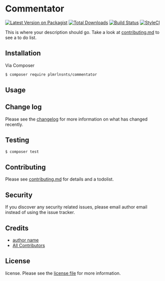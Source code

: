 # Commentator

[![Latest Version on Packagist][ico-version]][link-packagist]
[![Total Downloads][ico-downloads]][link-downloads]
[![Build Status][ico-travis]][link-travis]
[![StyleCI][ico-styleci]][link-styleci]

This is where your description should go. Take a look at [contributing.md](contributing.md) to see a to do list.

## Installation

Via Composer

``` bash
$ composer require plmrlnsnts/commentator
```

## Usage

## Change log

Please see the [changelog](changelog.md) for more information on what has changed recently.

## Testing

``` bash
$ composer test
```

## Contributing

Please see [contributing.md](contributing.md) for details and a todolist.

## Security

If you discover any security related issues, please email author email instead of using the issue tracker.

## Credits

- [author name][link-author]
- [All Contributors][link-contributors]

## License

license. Please see the [license file](license.md) for more information.

[ico-version]: https://img.shields.io/packagist/v/plmrlnsnts/commentator.svg?style=flat-square
[ico-downloads]: https://img.shields.io/packagist/dt/plmrlnsnts/commentator.svg?style=flat-square
[ico-travis]: https://img.shields.io/travis/plmrlnsnts/commentator/master.svg?style=flat-square
[ico-styleci]: https://styleci.io/repos/12345678/shield

[link-packagist]: https://packagist.org/packages/plmrlnsnts/commentator
[link-downloads]: https://packagist.org/packages/plmrlnsnts/commentator
[link-travis]: https://travis-ci.org/plmrlnsnts/commentator
[link-styleci]: https://styleci.io/repos/12345678
[link-author]: https://github.com/plmrlnsnts
[link-contributors]: ../../contributors
